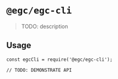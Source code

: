 # `@egc/egc-cli`

> TODO: description

## Usage

```
const egcCli = require('@egc/egc-cli');

// TODO: DEMONSTRATE API
```
